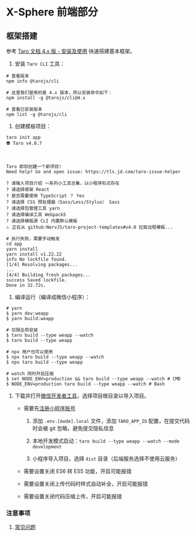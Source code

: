 # X-Sphere 前端部分

## 框架搭建

参考 [Taro 文档 4.x 版 - 安装及使用](https://taro-docs.jd.com/docs/next/GETTING-STARTED "https://taro-docs.jd.com/docs/4.x/GETTING-STARTED") 快速搭建基本框架。

1. 安装 `Taro CLI` 工具：

```Shell
# 查看版本
npm info @tarojs/cli

# 这里我们是用的是 4.x 版本，所以安装命令如下：
npm install -g @tarojs/cli@4.x

# 查看已安装版本
npm list -g @tarojs/cli
```

1. 创建模板项目：

```Shell
taro init app
👽 Taro v4.0.7



Taro 即将创建一个新项目!
Need help? Go and open issue: https://tls.jd.com/taro-issue-helper

? 请输入项目介绍 一系列小工具合集，以小程序形式存在
? 请选择框架 React
? 是否需要使用 TypeScript ？ Yes
? 请选择 CSS 预处理器（Sass/Less/Stylus） Sass
? 请选择包管理工具 yarn
? 请选择编译工具 Webpack5
? 请选择模板源 CLI 内置默认模板
⠦ 正在从 github:NervJS/taro-project-templates#v4.0 拉取远程模板...

# 执行失败，需要手动触发
cd app
yarn install
yarn install v1.22.22
info No lockfile found.
[1/4] Resolving packages...
...
[4/4] Building fresh packages...
success Saved lockfile.
Done in 32.72s.
```

1. 编译运行（编译成微信小程序）：

```Shell
# yarn
$ yarn dev:weapp
$ yarn build:weapp

# 仅限全局安装
$ taro build --type weapp --watch
$ taro build --type weapp

# npx 用户也可以使用
$ npx taro build --type weapp --watch
$ npx taro build --type weapp

# watch 同时开启压缩
$ set NODE_ENV=production && taro build --type weapp --watch # CMD
$ NODE_ENV=production taro build --type weapp --watch # Bash
```

1. 下载并打开[微信开发者工具](https://developers.weixin.qq.com/miniprogram/dev/devtools/download.html)，选择项目根目录以导入项目。

   - 需要先[注册小程序账号](https://developers.weixin.qq.com/miniprogram/dev/framework/quickstart/getstart.html#%E7%94%B3%E8%AF%B7%E8%B4%A6%E5%8F%B7)

     1. 添加 `.env.[mode].local` 文件，添加 `TARO_APP_ID` 配置，在提交代码时会被 git 忽略，避免提交隐私信息

     1. 本地开发模式启动：`taro build --type weapp --watch --mode development`

     1. 小程序导入项目，选择 `dist` 目录（后端服务选择不使用云服务）

   - 需要设置关闭 ES6 转 ES5 功能，开启可能报错
   - 需要设置关闭上传代码时样式自动补全，开启可能报错
   - 需要设置关闭代码压缩上传，开启可能报错

### 注意事项

1. [常见问题](https://taro-docs.jd.com/docs/next/GETTING-STARTED#%E5%B8%B8%E8%A7%81%E9%97%AE%E9%A2%98)
